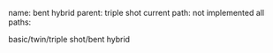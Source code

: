 name: bent hybrid
parent: triple shot
current path: not implemented
all paths:

  basic/twin/triple shot/bent hybrid
